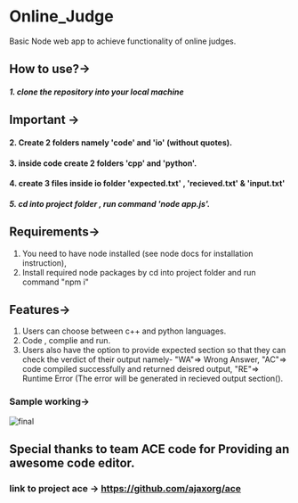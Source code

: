 # Online_Judge
Basic Node web app to achieve functionality of online judges.

## How to use?->
  ##### 1. clone the repository into your local machine

  ## Important ->
  #### 2. Create 2 folders namely 'code' and 'io' (without quotes). 
  #### 3. inside code create 2 folders 'cpp' and 'python'.
  #### 4. create 3 files inside io folder 'expected.txt' , 'recieved.txt' & 'input.txt'
  
  ##### 5. cd into project folder , run command 'node app.js'.
  
 ## Requirements->
  1. You need to have node installed (see node docs for installation instruction),
  2. Install required node packages by cd into project folder and run command "npm i"
  
 ## Features->
  1. Users can choose between c++ and python languages.
  2. Code , complie and run.
  3. Users also have the option to provide expected section so that they can check the verdict of their output
    namely- "WA"=> Wrong Answer, "AC"=> code compiled successfully and returned deisred output, "RE"=> Runtime Error
    (The error will be generated in recieved output section(). 

### Sample working->


![final](https://user-images.githubusercontent.com/28992930/111881533-cd947f80-89d6-11eb-992f-0b7ef9c609e1.gif)


## Special thanks to team ACE code for Providing an awesome code editor.
### link to project ace -> https://github.com/ajaxorg/ace 
